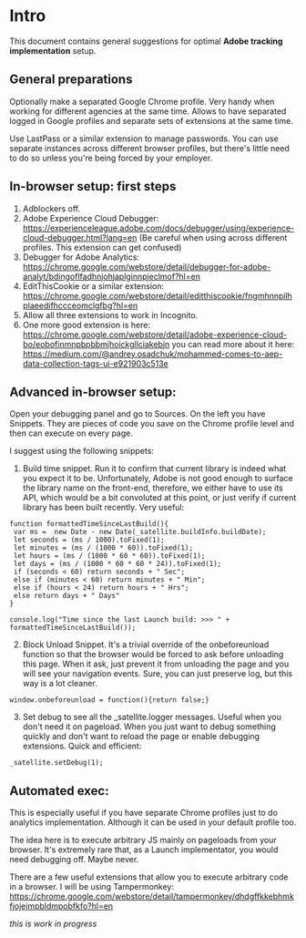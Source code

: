 # Intro
This document contains general suggestions for optimal **Adobe tracking implementation** setup.

## General preparations
Optionally make a separated Google Chrome profile. 
Very handy when working for different agencies at the same time.
Allows to have separated logged in Google profiles and separate sets of extensions at the same time.

Use LastPass or a similar extension to manage passwords. You can use separate instances across different browser profiles, but there's little need to do so unless you're being forced by your employer.

## In-browser setup: first steps

1. Adblockers off.
2. Adobe Experience Cloud Debugger: https://experienceleague.adobe.com/docs/debugger/using/experience-cloud-debugger.html?lang=en (Be careful when using across different profiles. This extension can get confused)
3. Debugger for Adobe Analytics: https://chrome.google.com/webstore/detail/debugger-for-adobe-analyt/bdingoflfadhnjohjaplginnpjeclmof?hl=en
4. EditThisCookie or a similar extension: https://chrome.google.com/webstore/detail/editthiscookie/fngmhnnpilhplaeedifhccceomclgfbg?hl=en
5. Allow all three extensions to work in Incognito.
6. One more good extension is here: https://chrome.google.com/webstore/detail/adobe-experience-cloud-bo/eobofinmnpbpbbmjhoickgllciakebjn you can read more about it here: https://medium.com/@andrey.osadchuk/mohammed-comes-to-aep-data-collection-tags-ui-e921903c513e

## Advanced in-browser setup:

Open your debugging panel and go to Sources. On the left you have Snippets. They are pieces of code you save on the Chrome profile level and then can execute on every page.

I suggest using the following snippets:

1. Build time snippet. Run it to confirm that current library is indeed what you expect it to be. Unfortunately, Adobe is not good enough to surface the library name on the front-end, therefore, we either have to use its API, which would be a bit convoluted at this point, or just verify if current library has been built recently. Very useful:

```
function formattedTimeSinceLastBuild(){
 var ms =  new Date - new Date(_satellite.buildInfo.buildDate);
 let seconds = (ms / 1000).toFixed(1);
 let minutes = (ms / (1000 * 60)).toFixed(1);
 let hours = (ms / (1000 * 60 * 60)).toFixed(1);
 let days = (ms / (1000 * 60 * 60 * 24)).toFixed(1);
 if (seconds < 60) return seconds + " Sec";
 else if (minutes < 60) return minutes + " Min";
 else if (hours < 24) return hours + " Hrs";
 else return days + " Days"
}

console.log("Time since the last Launch build: >>> " + formattedTimeSinceLastBuild());
```

2. Block Unload Snippet. It's a trivial override of the onbeforeunload function so that the browser would be forced to ask before unloading this page. When it ask, just prevent it from unloading the page and you will see your navigation events. Sure, you can just preserve log, but this way is a lot cleaner.

```
window.onbeforeunload = function(){return false;}
```

3. Set debug to see all the _satellite.logger messages. Useful when you don't need it on pageload. When you just want to debug something quickly and don't want to reload the page or enable debugging extensions. Quick and efficient:

```
_satellite.setDebug(1);
```

## Automated exec:
This is especially useful if you have separate Chrome profiles just to do analytics implementation. Although it can be used in your default profile too.

The idea here is to execute arbitrary JS mainly on pageloads from your browser. It's extremely rare that, as a Launch implementator, you would need debugging off. Maybe never.

There are a few useful extensions that allow you to execute arbitrary code in a browser. I will be using Tampermonkey: https://chrome.google.com/webstore/detail/tampermonkey/dhdgffkkebhmkfjojejmpbldmpobfkfo?hl=en

_this is work in progress_

